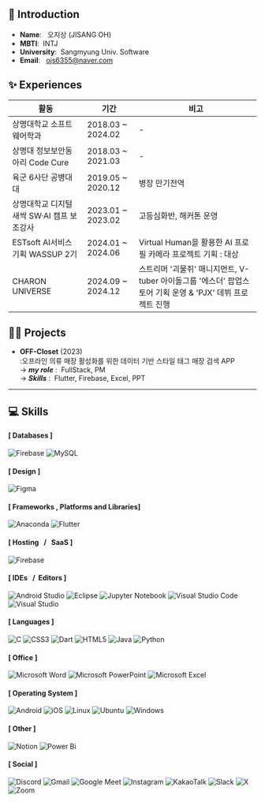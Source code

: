 ## 👋 Introduction
- **Name**:&nbsp;&nbsp; 오지상 (JISANG OH)
- **MBTI**:&nbsp;&nbsp;INTJ
- **University**:&nbsp;&nbsp;Sangmyung Univ. Software
- **Email**:&nbsp;&nbsp; ojs6355@naver.com

## ✨ Experiences
|활동|기간|비고|
|---|---|---|
|상명대학교 소프트웨어학과|2018.03 ~ 2024.02|-|
|상명대 정보보안동아리 Code Cure|2018.03 ~ 2021.03|-|
|육군 6사단 공병대대|2019.05 ~ 2020.12|병장 만기전역|
|상명대학교 디지털새싹 SW·AI 캠프 보조강사|2023.01 ~ 2023.02|고등심화반, 해커톤 운영|
|ESTsoft AI서비스 기획 WASSUP 2기|2024.01 ~ 2024.06|Virtual Human을 활용한 AI 프로필 카메라 프로젝트 기획 : 대상|
|CHARON UNIVERSE|2024.09 ~ 2024.12|스트리머 '괴물쥐' 매니지먼트, V-tuber 아이돌그룹 '에스더' 팝업스토어 기획 운영 & 'PJX' 데뷔 프로젝트 진행|

## 🧑‍💻 Projects
- **OFF-Closet**&nbsp;(2023) <br>
:오프라인 의류 매장 활성화를 위한 데이터 기반 스타일 태그 매장 검색 APP  <br>
&#8594; ***my role***&nbsp;:&nbsp;&nbsp;FullStack, PM<br>
&#8594; ***Skills***&nbsp;:&nbsp;&nbsp;Flutter, Firebase, Excel, PPT<br>

---
## 💻 Skills

#### [ Databases ]
![Firebase](https://img.shields.io/badge/Firebase-039BE5?style=for-the-badge&logo=Firebase&logoColor=white)
![MySQL](https://img.shields.io/badge/mysql-%2300f.svg?style=for-the-badge&logo=mysql&logoColor=white)

#### [ Design ]
![Figma](https://img.shields.io/badge/figma-%23F24E1E.svg?style=for-the-badge&logo=figma&logoColor=white)

#### [ Frameworks&nbsp;,&nbsp;Platforms and Libraries]
![Anaconda](https://img.shields.io/badge/Anaconda-%2344A833.svg?style=for-the-badge&logo=anaconda&logoColor=white)
![Flutter](https://img.shields.io/badge/Flutter-%2302569B.svg?style=for-the-badge&logo=Flutter&logoColor=white)

#### [ Hosting &nbsp;&nbsp;/&nbsp;&nbsp; SaaS ]
![Firebase](https://img.shields.io/badge/firebase-%23039BE5.svg?style=for-the-badge&logo=firebase)

#### [ IDEs &nbsp;&nbsp;/&nbsp;&nbsp;Editors ]
![Android Studio](https://img.shields.io/badge/Android%20Studio-3DDC84.svg?style=for-the-badge&logo=android-studio&logoColor=white)
![Eclipse](https://img.shields.io/badge/Eclipse-FE7A16.svg?style=for-the-badge&logo=Eclipse&logoColor=white)
![Jupyter Notebook](https://img.shields.io/badge/jupyter-%23FA0F00.svg?style=for-the-badge&logo=jupyter&logoColor=white)
![Visual Studio Code](https://img.shields.io/badge/Visual%20Studio%20Code-0078d7.svg?style=for-the-badge&logo=visual-studio-code&logoColor=white)
![Visual Studio](https://img.shields.io/badge/Visual%20Studio-5C2D91.svg?style=for-the-badge&logo=visual-studio&logoColor=white)

#### [ Languages ]
![C](https://img.shields.io/badge/c-%2300599C.svg?style=for-the-badge&logo=c&logoColor=white)
![CSS3](https://img.shields.io/badge/css3-%231572B6.svg?style=for-the-badge&logo=css3&logoColor=white)
![Dart](https://img.shields.io/badge/dart-%230175C2.svg?style=for-the-badge&logo=dart&logoColor=white)
![HTML5](https://img.shields.io/badge/html5-%23E34F26.svg?style=for-the-badge&logo=html5&logoColor=white)
![Java](https://img.shields.io/badge/java-%23ED8B00.svg?style=for-the-badge&logo=openjdk&logoColor=white)
![Python](https://img.shields.io/badge/python-3670A0?style=for-the-badge&logo=python&logoColor=ffdd54)

#### [ Office ]
![Microsoft Word](https://img.shields.io/badge/Microsoft_Word-2B579A?style=for-the-badge&logo=microsoft-word&logoColor=white)
![Microsoft PowerPoint](https://img.shields.io/badge/Microsoft_PowerPoint-B7472A?style=for-the-badge&logo=microsoft-powerpoint&logoColor=white)
![Microsoft Excel](https://img.shields.io/badge/Microsoft_Excel-217346?style=for-the-badge&logo=microsoft-excel&logoColor=white)

#### [ Operating System ]
![Android](https://img.shields.io/badge/Android-3DDC84?style=for-the-badge&logo=android&logoColor=white)
![iOS](https://img.shields.io/badge/iOS-000000?style=for-the-badge&logo=ios&logoColor=white)
![Linux](https://img.shields.io/badge/Linux-FCC624?style=for-the-badge&logo=linux&logoColor=black)
![Ubuntu](https://img.shields.io/badge/Ubuntu-E95420?style=for-the-badge&logo=ubuntu&logoColor=white)
![Windows](https://img.shields.io/badge/Windows-0078D6?style=for-the-badge&logo=windows&logoColor=white)

#### [ Other ]
![Notion](https://img.shields.io/badge/Notion-%23000000.svg?style=for-the-badge&logo=notion&logoColor=white)
![Power Bi](https://img.shields.io/badge/power_bi-F2C811?style=for-the-badge&logo=powerbi&logoColor=black)

#### [ Social ]
![Discord](https://img.shields.io/badge/Discord-%235865F2.svg?style=for-the-badge&logo=discord&logoColor=white)
![Gmail](https://img.shields.io/badge/Gmail-D14836?style=for-the-badge&logo=gmail&logoColor=white)
![Google Meet](https://img.shields.io/badge/Google%20Meet-00897B?style=for-the-badge&logo=google-meet&logoColor=white)
![Instagram](https://img.shields.io/badge/Instagram-%23E4405F.svg?style=for-the-badge&logo=Instagram&logoColor=white)
![KakaoTalk](https://img.shields.io/badge/kakaotalk-ffcd00.svg?style=for-the-badge&logo=kakaotalk&logoColor=000000)
![Slack](https://img.shields.io/badge/Slack-4A154B?style=for-the-badge&logo=slack&logoColor=white)
![X](https://img.shields.io/badge/X-%23000000.svg?style=for-the-badge&logo=X&logoColor=white)
![Zoom](https://img.shields.io/badge/Zoom-2D8CFF?style=for-the-badge&logo=zoom&logoColor=white)
<br>
